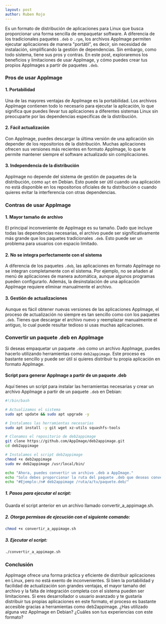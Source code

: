 ```yaml
---
layout: post
author: Ruben Rojo
---
```

Es un formato de distribución de aplicaciones para Linux que busca proporcionar una forma sencilla de empaquetar software. A diferencia de los tradicionales paquetes `.deb` o `.rpm`, los archivos AppImage permiten ejecutar aplicaciones de manera "portátil", es decir, sin necesidad de instalación, simplificando la gestión de dependencias. Sin embargo, como todo sistema, tiene sus pros y contras. En este post, exploraremos los beneficios y limitaciones de usar AppImage, y cómo puedes crear tus propios AppImages a partir de paquetes `.deb`.
### Pros de usar AppImage
#### 1. **Portabilidad**
Una de las mayores ventajas de AppImage es la portabilidad. Los archivos AppImage contienen todo lo necesario para ejecutar la aplicación, lo que significa que puedes llevar tus aplicaciones a diferentes sistemas Linux sin preocuparte por las dependencias específicas de la distribución.
#### 2. **Fácil actualización**
Con AppImage, puedes descargar la última versión de una aplicación sin depender de los repositorios de la distribución. Muchas aplicaciones ofrecen sus versiones más recientes en formato AppImage, lo que te permite mantener siempre el software actualizado sin complicaciones.
#### 3. **Independencia de la distribución**
AppImage no depende del sistema de gestión de paquetes de la distribución, como `apt` en Debian. Esto puede ser útil cuando una aplicación no está disponible en los repositorios oficiales de tu distribución o cuando quieres evitar la interferencia con otras dependencias.
### Contras de usar AppImage
#### 1. **Mayor tamaño de archivo**
El principal inconveniente de AppImage es su tamaño. Dado que incluye todas las dependencias necesarias, el archivo puede ser significativamente más grande que los paquetes tradicionales `.deb`. Esto puede ser un problema para usuarios con espacio limitado.
#### 2. **No se integra perfectamente con el sistema**
A diferencia de los paquetes `.deb`, las aplicaciones en formato AppImage no se integran completamente con el sistema. Por ejemplo, no se añaden al menú de aplicaciones de manera automática, aunque algunos programas pueden configurarlo. Además, la desinstalación de una aplicación AppImage requiere eliminar manualmente el archivo.
#### 3. **Gestión de actualizaciones**
Aunque es fácil obtener nuevas versiones de las aplicaciones AppImage, el proceso de actualización no siempre es tan sencillo como con los paquetes `.deb`. Tienes que descargar el archivo nuevo y reemplazar manualmente el antiguo, lo cual puede resultar tedioso si usas muchas aplicaciones.
### Convertir un paquete .deb en AppImage
Si deseas empaquetar un paquete `.deb` como un archivo AppImage, puedes hacerlo utilizando herramientas como `deb2appimage`. Este proceso es bastante sencillo y puede ser útil si quieres distribuir tu propia aplicación en formato AppImage.
#### Script para generar AppImage a partir de un paquete .deb
Aquí tienes un script para instalar las herramientas necesarias y crear un archivo AppImage a partir de un paquete `.deb` en Debian:
```bash
#!/bin/bash

# Actualizamos el sistema
sudo apt update && sudo apt upgrade -y

# Instalamos las herramientas necesarias
sudo apt install -y git wget xz-utils squashfs-tools

# Clonamos el repositorio de deb2appimage
git clone https://github.com/AppImage/deb2appimage.git
cd deb2appimage

# Instalamos el script deb2appimage
chmod +x deb2appimage
sudo mv deb2appimage /usr/local/bin/

echo "Ahora, puedes convertir un archivo .deb a AppImage."
echo "Solo debes proporcionar la ruta del paquete .deb que deseas convertir."
echo "#Ejemplo:/n# deb2appimage /ruta/a/tu/paquete.deb/"
```
##### 1. **Pasos para ejecutar el script:**
Guarda el script anterior en un archivo llamado convertir_a_appimage.sh.
##### 2. **Otorga permisos de ejecución con el siguiente comando:**
```bash
chmod +x convertir_a_appimage.sh
```
##### 3. **Ejecutar el script:**
```bash
./convertir_a_appimage.sh
```
### Conclusión
AppImage ofrece una forma práctica y eficiente de distribuir aplicaciones en Linux, pero no está exento de inconvenientes. Si bien la portabilidad y facilidad de actualización son grandes ventajas, el mayor tamaño del archivo y la falta de integración completa con el sistema pueden ser limitaciones. Si eres desarrollador o usuario avanzado y te gustaría distribuir tus propias aplicaciones en este formato, el proceso es bastante accesible gracias a herramientas como deb2appimage.
¿Has utilizado alguna vez AppImage en Debian? ¿Cuáles son tus experiencias con este formato? 
